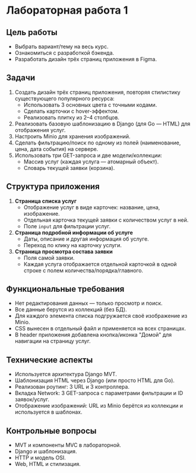 # Лабораторная работа 1

## Цель работы
- Выбрать вариант/тему на весь курс.  
- Ознакомиться с разработкой бэкенда.  
- Разработать дизайн трёх страниц приложения в Figma.  

## Задачи
1. Создать дизайн трёх страниц приложения, повторяя стилистику существующего популярного ресурса:
   - Использовать 3 основных цвета с точными кодами.  
   - Сделать карточки с hover-эффектом.  
   - Реализовать плитку из 2–4 столбцов.  
2. Реализовать базовую шаблонизацию в Django (для Go — HTML) для отображения услуг.  
3. Настроить Minio для хранения изображений.  
4. Сделать фильтрацию/поиск по одному из полей (наименование, цена, дата события) на сервере.  
5. Использовать три GET-запроса и две модели/коллекции:  
   - Массив услуг (каждая услуга — атомарный объект).  
   - Словарь текущей заявки (корзина).  

## Структура приложения
1. **Страница списка услуг**  
   - Отображение услуг в виде карточек: название, цена, изображение.  
   - Отдельная карточка текущей заявки с количеством услуг в ней.  
   - Поле `input` для фильтрации услуг.  
2. **Страница подробной информации об услуге**  
   - Даты, описание и другая информация об услуге.  
   - Переход по клику на карточку услуги.  
3. **Страница просмотра состава заявки**  
   - Поля самой заявки.  
   - Каждая услуга отображается отдельной карточкой в одной строке с полем количества/порядка/главного.  

## Функциональные требования
- Нет редактирования данных — только просмотр и поиск.  
- Все данные берутся из коллекций (без БД).  
- Для каждого элемента списка подгружается своё изображение из Minio.  
- CSS вынесен в отдельный файл и применяется на всех страницах.  
- В header приложения добавлена кнопка/иконка "Домой" для навигации на страницу услуг.  

## Технические аспекты
- Используется архитектура Django MVT.  
- Шаблонизация HTML через Django (или просто HTML для Go).  
- Реализован роутинг: 3 URL и 3 контроллера.  
- Вкладка Network: 3 GET-запроса с параметрами фильтрации и ID заявок/услуг.  
- Отображение изображений: URL из Minio берётся из коллекции и используется в шаблонах.  

## Контрольные вопросы
- MVT и компоненты MVC в лабораторной.  
- Django и шаблонизация.  
- HTTP и модель OSI.  
- Web, HTML и стилизация.
